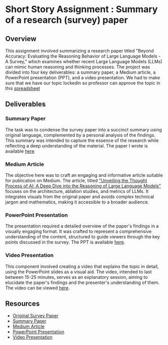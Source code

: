 # Short Story Assignment : Summary of a research (survey) paper

## Overview
This assignment involved summarizing a research paper titled "Beyond Accuracy: Evaluating the Reasoning Behavior of Large Language Models - A Survey," which examines whether recent Large Language Models (LLMs) can mimic human reasoning and thinking processes. The project was divided into four key deliverables: a summary paper, a Medium article, a PowerPoint presentation (PPT), and a video presentation. We had to make sure that we have our topic lockedin so professor can approve the topic in this [spreadsheet](https://docs.google.com/spreadsheets/d/1rB5PVINkWlICefwzG1HioCZQCYJJJcCCxOJHXipctfM/edit#gid=634831967)

## Deliverables

### Summary Paper
The task was to condense the survey paper into a succinct summary using original language, complemented by a personal analysis of the findings. This summary was intended to capture the essence of the research while reflecting a deep understanding of the material. The paper I wrote is available [here](https://drive.google.com/file/d/1oPMF9OP4V2DZJ4aavcWNu2lZSXXmOoFN/view?usp=drive_link)

### Medium Article
The objective here was to craft an engaging and informative article suitable for publication on Medium. The article, titled ["Unveiling the Thought Process of AI: A Deep Dive into the Reasoning of Large Language Models"](https://medium.com/@dhshah1112/unveiling-the-thought-process-of-ai-a-deep-dive-into-the-reasoning-of-large-language-models-b0472a6ec44e) focuses on the architecture, ablation studies, and metrics of LLMs. It integrates visuals from the original paper and avoids complex technical jargon and mathematics, making it accessible to a broader audience.

### PowerPoint Presentation
The presentation required a detailed overview of the paper's findings in a visually engaging format. It was crafted to represent a comprehensive understanding of the content, structured to guide viewers through the key points discussed in the survey. The PPT is available [here](https://www.slideshare.net/slideshow/dhruvalshahcmpe258shortstorypptpptx/267570651).

### Video Presentation
This component involved creating a video that explains the topic in detail, using the PowerPoint slides as a visual aid. The video, intended to last between 15-25 minutes, serves as an explanatory session, aiming to elucidate the paper's findings and the presenter's understanding of them. The video can be viewed [here](https://youtu.be/4G8TpmxEo90?si=G_4XKewSwvoe2Zay).

## Resources
- [Original Survey Paper](https://arxiv.org/pdf/2404.01869) 
- [Summary Paper ](https://drive.google.com/file/d/1oPMF9OP4V2DZJ4aavcWNu2lZSXXmOoFN/view?usp=drive_link)
-  [Medium Article](https://medium.com/@dhshah1112/unveiling-the-thought-process-of-ai-a-deep-dive-into-the-reasoning-of-large-language-models-b0472a6ec44e)
- [PowerPoint Presentation](https://www.slideshare.net/slideshow/dhruvalshahcmpe258shortstorypptpptx/267570651)
- [Video Presentation](https://youtu.be/4G8TpmxEo90?si=G_4XKewSwvoe2Zay)
